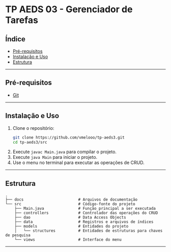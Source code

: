 # TP AEDS 03 - Gerenciador de Tarefas

## Índice

- [Pré-requisitos](#pré_requisitos)
- [Instalação e Uso](#instalação_e_uso)
- [Estrutura](#estrutura)

---

## Pré-requisitos

* [Git](https://git-scm.com/downloads)

---

## Instalação e Uso

1. Clone o repositório:
    ```bash
    git clone https://github.com/vmelooo/tp-aeds3.git
    cd tp-aeds3/src
    ```
2. Execute `javac Main.java` para compilar o projeto.
3. Execute `java Main` para iniciar o projeto.
4. Use o menu no terminal para executar as operações de CRUD.

---

## Estrutura
```
.
├── docs                        # Arquivos de documentação
└── src                         # Código-fonte do projeto
    ├── Main.java               # Função principal a ser executada
    ├── controllers             # Controlador das operações do CRUD
    ├── dao                     # Data Access Objects
    ├── data                    # Registros e arquivos de índices 
    ├── models                  # Entidades do projeto
    │   └── structures          # Entidades de estruturas para chaves de pesquisa
    └── views                   # Interface do menu
```

---